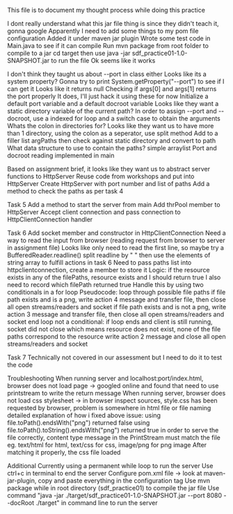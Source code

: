 This file is to document my thought process while doing this practice

I dont really understand what this jar file thing is since they didn't teach it, gonna google
Apparently I need to add some things to my pom file configuration
Added it under maven jar plugin
Wrote some test code in Main.java to see if it can compile 
Run mvn package from root folder to compile to a jar
cd target then use java -jar sdf_practice01-1.0-SNAPSHOT.jar to run the file
Ok seems like it works

I don't think they taught us about --port in class either
Looks like its a system property?
Gonna try to print System.getProperty("--port") to see if I can get it
Looks like it returns null
Checking if args[0] and args[1] returns the port properly
It does, I'll just hack it using these for now
Initialize a default port variable and a default docroot variable
Looks like they want a static directory variable of the current path?
In order to assign --port and --docroot, use a indexed for loop and a switch case to obtain the arguments
Whats the colon in directories for?
Looks like they want us to have more than 1 directory, using the colon as a seperator, use split method
Add to a filler list argPaths then check against static directory and convert to path
What data structure to use to contain the paths? simple arraylist
Port and docroot reading implemented in main

Based on assignment brief, it looks like they want us to abstract server functions to HttpServer
Reuse code from workshops and put into HttpServer
Create HttpServer with port number and list of paths
Add a method to check the paths as per task 4

Task 5
Add a method to start the server from main
Add thrPool member to HttpServer
Accept client connection and pass connection to HttpClientConnection handler

Task 6
Add socket member and constructor in HttpClientConnection
Need a way to read the input from browser (reading request from browser to server in assignment file)
Looks like only need to read the first line, so maybe try a BufferedReader.readline()
split readline by " " then use the elements of string array to fulfill actions in task 6
Need to pass paths list into httpclientconnection, create a member to store it
Logic: if the resource exists in any of the filePaths, resource exists and I should return true
I also need to record which filePath returned true
Handle this by using two conditionals in a for loop
Pseudocode: loop through possible file paths 
if file path exists and is a png, write action 4 message and transfer file, then close all open streams/readers and socket
if file path exists and is not a png, write action 3 message and transfer file, then close all open streams/readers and socket
end loop
not a conditional: if loop ends and client is still running, socket did not close which means resource does not exist, none of the file paths correspond to the resource
write action 2 message and close all open streams/readers and socket

Task 7
Technically not covered in our assessment but I need to do it to test the code

Troubleshooting
When running server and localhost:port/index.html, browser does not load page -> googled online and found that need to use printstream to write the return message
When running server, browser does not load css stylesheet -> in browser inspect sources, style.css has been requested by browser, problem is somewhere in html file or file naming
detailed explanation of how i fixed above issue:
using file.toPath().endsWith("png") returned false
using file.toPath().toString().endsWith("png") returned true
in order to serve the file correctly, content type message in the PrintStream must match the file eg. text/html for html, text/css for css, image/png for png image
After matching it properly, the css file loaded

Additional
Currently using a permanent while loop to run the server
Use ctrl+c in terminal to end the server
Configure pom.xml file -> look at maven-jar-plugin, copy and paste everything in the configuration tag
Use mvn package while in root directory (sdf_practice01) to compile the jar file
Use command "java -jar ./target/sdf_practice01-1.0-SNAPSHOT.jar --port 8080 --docRoot ./target" in command line to run the server